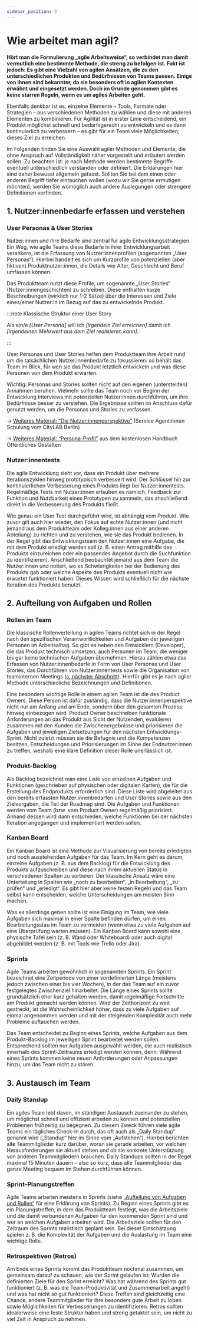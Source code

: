```yaml
---
sidebar_position: 3
---
```



# Wie arbeitet man agil?

**Hört man die Formulierung „agile Arbeitsweise“, so verbindet man damit vermutlich eine bestimmte Methode, die streng zu befolgen ist. Fakt ist jedoch: Es gibt eine Vielzahl von agilen Ansätzen, die zu den unterschiedlichen Produkten und Bedürfnissen von Teams passen. Einige von ihnen sind bekannter, da sie besonders oft in agilen Kontexten erwähnt und eingesetzt werden. Doch im Grunde genommen gibt es keine starren Regeln, wenn es um agiles Arbeiten geht.**

Ebenfalls denkbar ist es, einzelne Elemente – Tools, Formate oder Strategien – aus verschiedenen Methoden zu wählen und diese mit anderen Elementen zu kombinieren. Für Agilität ist in erster Linie entscheidend, ein Produkt möglichst schnell und bedarfsgerecht zu entwickeln und es dann kontinuierlich zu verbessern – es gibt für ein Team viele Möglichkeiten, dieses Ziel zu erreichen.

Im Folgenden finden Sie eine Auswahl agiler Methoden und Elemente, die ohne Anspruch auf Vollständigkeit näher vorgestellt und erläutert werden sollen. Zu beachten ist: je nach Methode werden bestimmte Begriffe eventuell unterschiedlich verstanden oder definiert. Die Erklärungen
hier sind daher bewusst allgemein gefasst. Sollten Sie bei dem einen oder anderen Begriff tiefer eintauchen wollen (wozu wir Sie gerne ermutigen möchten), werden Sie womöglich auch andere Auslegungen oder strengere Definitionen vorfinden.

## 1. Nutzer:innenbedarfe erfassen und verstehen

### User Personas & User Stories

Nutzer:innen und ihre Bedarfe sind zentral für agile Entwicklungsstrategien. Ein Weg, wie agile Teams diese Bedarfe in ihrer Entwicklungsarbeit verankern, ist die Erfassung von Nutzer:innenprofilen (sogenannten „User Personas“). Hierbei handelt es sich um Kurzprofile von potenziellen (aber fiktiven) Produktnutzer:innen, die Details wie Alter, Geschlecht
und Beruf umfassen können.

Das Produktteam nutzt diese Profile, um sogenannte „User Stories“ (Nutzer:innengeschichten) zu schreiben. Diese enthalten kurze Beschreibungen (wirklich nur 1-2 Sätze) über die Interessen und Ziele eines/einer Nutzer:in im Bezug auf das zu entwickelnde Produkt.

:::note Klassische Struktur einer User Story

Als ein/e *[User Persona]* will ich *[irgendein Ziel erreichen]* damit ich *[irgendeinen Mehrwert aus dem Ziel realisieren kann]*.

:::

User Personas und User Stories helfen dem Produktteam ihre Arbeit rund um die tatsächlichen Nutzer:innenbedarfe zu fokussieren: so behält das Team im Blick, für wen sie das Produkt letztlich entwickeln und was diese Personen von dem Produkt erwarten.

Wichtig: Personas und Stories sollten nicht auf den eigenen (unterstellten) Annahmen beruhen. Vielmehr sollte das Team noch vor Beginn der Entwicklung Interviews mit potenziellen Nutzer:innen durchführen, um ihre Bedürfnisse besser zu verstehen. Die Ergebnisse sollten im Anschluss dafür genutzt werden, um die Personas und Stories zu verfassen.

→ [Weiteres Material: “Die Nutzer:innenperspektive”](https://service-agentinnen.citylab-berlin.org/module/die-nutzer:innenperspektive/) (Service Agent:innen Schulung vom CityLAB Berlin)

→ [Weiteres Material: “Persona-Profil”](https://www.oeffentliches-gestalten.de/buch/erproben/prototypen-erstellen#persona-profil) aus dem kostenlosen Handbuch Öffentliches Gestalten

### Nutzer:innentests

Die agile Entwicklung sieht vor, dass ein Produkt über mehrere Iterationszyklen hinweg prototypisch verbessert wird. Der Schlüssel hin zur kontinuierlichen Verbesserung eines Produkts liegt bei Nutzer:innentests. Regelmäßige Tests mit Nutzer:innen erlauben es nämlich, Feedback zur Funktion und Nutzbarkeit eines Prototypen zu sammeln, das anschließend direkt in die Verbesserung des Produkts fließt.

Wie genau ein User Test durchgeführt wird, ist abhängig vom Produkt. Wie zuvor gilt auch hier wieder, den Fokus auf echte Nutzer:innen (und nicht jemand aus dem Produktteam oder Kolleg:innen aus einer anderen Abteilung) zu richten und zu verstehen, wie sie das Produkt bedienen. In der Regel gibt das Entwicklungsteam den Nutzer:innen eine Aufgabe, die mit dem Produkt erledigt werden soll (z. B. einen Antrag mithilfe des Produkts einzureichen oder ein passendes Angebot durch die Suchfunktion zu identifizieren). Anschließend beobachtet jemand aus dem Team die Nutzer:innen und notiert, wo es Schwierigkeiten bei der Bedienung des Produkts gab oder welche Aspekte des Produkts eventuell nicht wie erwartet funktioniert haben. Dieses Wissen wird schließlich für die nächste Iteration des Produkts benutzt.

## 2. Aufteilung von Aufgaben und Rollen

### Rollen im Team

Die klassische Rollenverteilung in agilen Teams richtet sich in der Regel nach den spezifischen Verantwortlichkeiten und Aufgaben der jeweiligen Personen im Arbeitsalltag. So gibt es neben den Entwicklern (Developer), die das Produkt technisch umsetzen, auch Personen im Team, die weniger bis gar keine technischen Aufgaben übernehmen. Hierzu zählen etwa das Erfassen von Nutzer:innenbedarfe in Form von User Personas und User Stories, das Durchführen von Nutzer:innentests sowie die Organisation von teaminternen Meetings ([s. nächster Abschnitt](wie-arbeitet-man-agil#3-austausch-im-team)). Hierfür gibt es je nach agiler Methode unterschiedliche Bezeichnungen und Definitionen.

Eine besonders wichtige Rolle in einem agilen Team ist die des Product Owners. Diese Person ist dafür zuständig, dass die Nutzer:innenperspektive nicht nur am Anfang und am Ende, sondern über den gesamten Prozess hinweg einbezogen wird. Product Owner beschreiben funktionale Anforderungen an das Produkt aus Sicht der Nutzenden, evaluieren zusammen mit den Kunden die Zwischenergebnisse und priorisieren die Aufgaben und jeweiligen Zielsetzungen für den nächsten Entwicklungs-Sprint. Nicht zuletzt müssen sie die Befugnis und die Kompetenzen besitzen, Entscheidungen und Priorisierungen im Sinne der Endnutzer:innen zu treffen, weshalb eine klare Definition dieser Rolle unerlässlich ist.

### Produkt-Backlog

Als Backlog bezeichnet man eine Liste von einzelnen Aufgaben und Funktionen (geschrieben auf physischen oder digitalen Karten), die für die Erstellung des Endprodukts erforderlich sind. Diese Liste wird abgeleitet aus den bereits erfassten Nutzer:innenbedarfen und User Stories sowie aus den Zielvorgaben, die Teil der Roadmap sind. Die Aufgaben und Funktionen werden vom Team (bzw. vom Product Owner) regelmäßig priorisiert. Anhand dessen wird dann entschieden, welche Funktionen bei der nächsten Iteration angegangen und implementiert werden sollen.

### Kanban Board

Ein Kanban Board ist eine Methode zur Visualisierung von bereits erledigten und noch ausstehenden Aufgaben für das Team. Im Kern geht es darum, einzelne Aufgaben (z. B. aus dem Backlog) für die Entwicklung des Produkts aufzuschreiben und diese nach ihrem aktuellen Status in verschiedenen Spalten zu sortieren. Der klassische Ansatz wäre eine Unterteilung in Spalten wie „noch zu bearbeiten“, „in Bearbeitung“, „zu prüfen“ und „erledigt“. Es gibt hier aber keine festen Regeln und das Team selbst kann entscheiden, welche Unterscheidungen am meisten Sinn machen.

Was es allerdings geben sollte ist eine Einigung im Team, wie viele Aufgaben sich maximal in einer Spalte befinden dürfen, um einen Bearbeitungsstau im Team zu vermeiden (wenn etwa zu viele Aufgaben auf eine Überprüfung warten müssen). Ein Kanban Board kann sowohl eine physische Tafel sein (z. B. Wand oder Whiteboard) oder auch digital abgebildet werden (z. B. mit Tools wie Trello oder Jira).

### Sprints

Agile Teams arbeiten gewöhnlich in sogenannten Sprints. Ein Sprint bezeichnet eine Zeitperiode von einer vordefinierten Länge (meistens jedoch zwischen einer bis vier Wochen), in der das Team auf ein zuvor festgelegtes Zwischenziel hinarbeitet. Die Länge eines Sprints sollte grundsätzlich eher kurz gehalten werden, damit regelmäßige Fortschritte am Produkt gemacht werden können. Wird der Zeithorizont zu weit gestreckt, ist die Wahrscheinlichkeit höher, dass zu viele Aufgaben auf einmal angenommen werden und mit der steigenden Komplexität auch mehr Probleme auftauchen werden.

Das Team entscheidet zu Beginn eines Sprints, welche Aufgaben aus dem Produkt-Backlog im jeweiligen Sprint bearbeitet werden sollen. Entsprechend sollten nur Aufgaben ausgewählt werden, die auch realistisch innerhalb des Sprint-Zeitraums erledigt werden können, denn: Während eines Sprints kommen keine neuen Anforderungen oder Anpassungen hinzu, um das Team nicht zu stören.

## 3. Austausch im Team

### Daily Standup

Ein agiles Team lebt davon, im ständigen Austausch zueinander zu stehen, um möglichst schnell und effizient arbeiten zu können und potenziellen Problemen frühzeitig zu begegnen. Zu diesem Zweck führen viele agile Teams ein tägliches Check-In durch, das oft auch als „Daily Standup“ genannt wird („Standup“ hier im Sinne vom „Aufstehen“). Hierbei berichten alle Teammitglieder kurz darüber, woran sie gerade arbeiten, vor welchen Herausforderungen sie aktuell stehen und ob sie konkrete Unterstützung von anderen Teammitgliedern brauchen. Daily Standups sollten in der Regel maximal 15 Minuten dauern – also so kurz, dass alle Teammitglieder das ganze Meeting bequem im Stehen durchführen können.

### Sprint-Planungstreffen

Agile Teams arbeiten meistens in Sprints (siehe [„Aufteilung von Aufgaben und Rollen“](wie-arbeitet-man-agil#sprints) für eine Erklärung von Sprints). Zu Beginn eines Sprints gibt es ein Planungstreffen, in dem das Produktteam festlegt, was die Arbeitsziele und die damit verbundenen Aufgaben für den kommenden Sprint sind und wer an welchen Aufgaben arbeiten wird. Die Arbeitsziele sollten für den Zeitraum des Sprints realistisch geplant sein. Bei dieser Einschätzung spielen z. B. die Komplexität der Aufgaben und die Auslastung
im Team eine wichtige Rolle.

### Retrospektiven (Retros)

Am Ende eines Sprints kommt das Produktteam nochmal zusammen, um gemeinsam darauf zu schauen, wie der Sprint gelaufen ist: Wurden die definierten Ziele für den Sprint erreicht? Was hat während des Sprints gut funktioniert (z. B. was die Team-Produktivität und Zusammenarbeit angeht) und was hat nicht so gut funktioniert? Diese Treffen sind gleichzeitig eine Chance, andere Teammitglieder für ihre besonders gute Arbeit zu loben sowie Möglichkeiten für Verbesserungen zu identifizieren. Retros sollten idealerweise eine feste Struktur haben und streng getaktet sein, um nicht zu viel Zeit in Anspruch zu nehmen.

